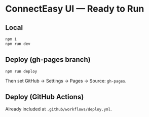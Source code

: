 
# ConnectEasy UI — Ready to Run

## Local
```bash
npm i
npm run dev
```

## Deploy (gh-pages branch)
```bash
npm run deploy
```
Then set GitHub → Settings → Pages → Source: `gh-pages`.

## Deploy (GitHub Actions)
Already included at `.github/workflows/deploy.yml`.
